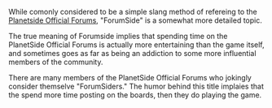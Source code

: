 While comonly considered to be a simple slang method of refereing to the
[Planetside Official Forums](../etc/Planetside_Official_Forums.md), "ForumSide"
is a somewhat more detailed topic.

The true meaning of Forumside implies that spending time on the PlanetSide
Official Forums is actually more entertaining than the game itself, and
sometimes goes as far as being an addiction to some more influential members of
the community.

There are many members of the PlanetSide Official Forums who jokingly consider
themselve "ForumSiders." The humor behind this title implaies that the spend
more time posting on the boards, then they do playing the game.

<!--[Category:Terminology](Category:Terminology.md)-->
